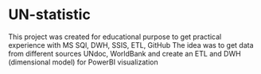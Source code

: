# UN-statistic
This project was created for educational purpose to get practical experience 
with MS SQl, DWH, SSIS, ETL, GitHub The idea was to get data from different 
sources UNdoc, WorldBank and create an ETL and DWH (dimensional model) for PowerBI visualization
